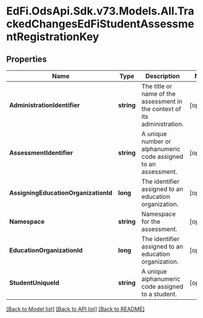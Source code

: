 # EdFi.OdsApi.Sdk.v73.Models.All.TrackedChangesEdFiStudentAssessmentRegistrationKey

## Properties

Name | Type | Description | Notes
------------ | ------------- | ------------- | -------------
**AdministrationIdentifier** | **string** | The title or name of the assessment in the context of its administration. | [optional] 
**AssessmentIdentifier** | **string** | A unique number or alphanumeric code assigned to an assessment. | [optional] 
**AssigningEducationOrganizationId** | **long** | The identifier assigned to an education organization. | [optional] 
**Namespace** | **string** | Namespace for the assessment. | [optional] 
**EducationOrganizationId** | **long** | The identifier assigned to an education organization. | [optional] 
**StudentUniqueId** | **string** | A unique alphanumeric code assigned to a student. | [optional] 

[[Back to Model list]](../../README.md#documentation-for-models) [[Back to API list]](../../README.md#documentation-for-api-endpoints) [[Back to README]](../../README.md)

